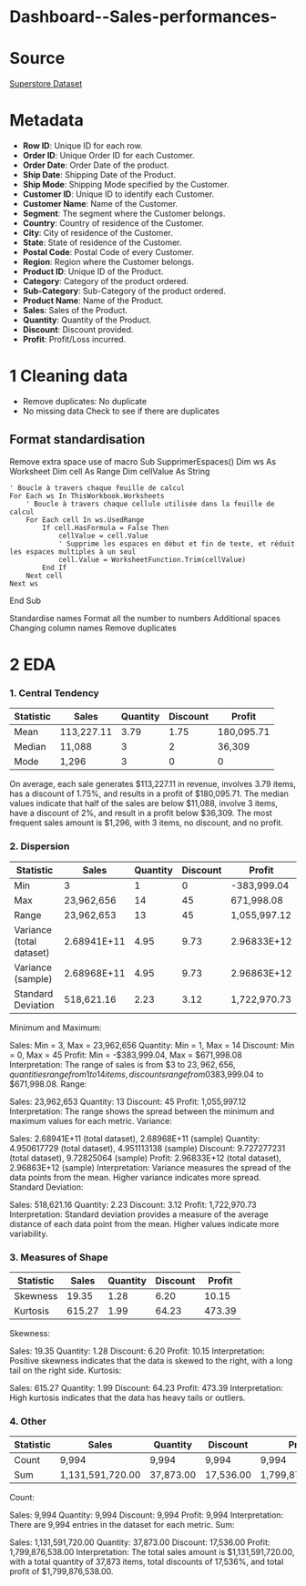 # Dashboard--Sales-performances-
# Source 
[Superstore Dataset](https://www.kaggle.com/datasets/vivek468/superstore-dataset-final/data)
# Metadata
- **Row ID**: Unique ID for each row.
- **Order ID**: Unique Order ID for each Customer.
- **Order Date**: Order Date of the product.
- **Ship Date**: Shipping Date of the Product.
- **Ship Mode**: Shipping Mode specified by the Customer.
- **Customer ID**: Unique ID to identify each Customer.
- **Customer Name**: Name of the Customer.
- **Segment**: The segment where the Customer belongs.
- **Country**: Country of residence of the Customer.
- **City**: City of residence of the Customer.
- **State**: State of residence of the Customer.
- **Postal Code**: Postal Code of every Customer.
- **Region**: Region where the Customer belongs.
- **Product ID**: Unique ID of the Product.
- **Category**: Category of the product ordered.
- **Sub-Category**: Sub-Category of the product ordered.
- **Product Name**: Name of the Product.
- **Sales**: Sales of the Product.
- **Quantity**: Quantity of the Product.
- **Discount**: Discount provided.
- **Profit**: Profit/Loss incurred.

# 1 Cleaning data
- Remove duplicates: No duplicate
- No missing data
Check to see if there are duplicates 
## Format standardisation
Remove extra space use of macro
Sub SupprimerEspaces()
    Dim ws As Worksheet
    Dim cell As Range
    Dim cellValue As String
    
    ' Boucle à travers chaque feuille de calcul
    For Each ws In ThisWorkbook.Worksheets
        ' Boucle à travers chaque cellule utilisée dans la feuille de calcul
        For Each cell In ws.UsedRange
            If cell.HasFormula = False Then
                cellValue = cell.Value
                ' Supprime les espaces en début et fin de texte, et réduit les espaces multiples à un seul
                cell.Value = WorksheetFunction.Trim(cellValue)
            End If
        Next cell
    Next ws
End Sub

Standardise names
Format all the number to numbers
Additional spaces
Changing column names
Remove duplicates
# 2 EDA
### 1. Central Tendency


| Statistic | Sales       | Quantity     | Discount     | Profit       |
|-----------|-------------|--------------|--------------|--------------|
| Mean      | 113,227.11  | 3.79         | 1.75         | 180,095.71   |
| Median    | 11,088      | 3            | 2            | 36,309       |
| Mode      | 1,296       | 3            | 0            | 0            |

On average, each sale generates $113,227.11 in revenue, involves 3.79 items, has a discount of 1.75%, and results in a profit of $180,095.71.
 The median values indicate that half of the sales are below $11,088, involve 3 items, have a discount of 2%, and result in a profit below $36,309.
 The most frequent sales amount is $1,296, with 3 items, no discount, and no profit.
### 2. Dispersion

| Statistic                  | Sales       | Quantity     | Discount     | Profit       |
|----------------------------|-------------|--------------|--------------|--------------|
| Min                        | 3           | 1            | 0            | -383,999.04  |
| Max                        | 23,962,656  | 14           | 45           | 671,998.08   |
| Range                      | 23,962,653  | 13           | 45           | 1,055,997.12 |
| Variance (total dataset)   | 2.68941E+11 | 4.95         | 9.73         | 2.96833E+12  |
| Variance (sample)          | 2.68968E+11 | 4.95         | 9.73         | 2.96863E+12  |
| Standard Deviation         | 518,621.16  | 2.23         | 3.12         | 1,722,970.73 |

Minimum and Maximum:

Sales: Min = 3, Max = 23,962,656
Quantity: Min = 1, Max = 14
Discount: Min = 0, Max = 45
Profit: Min = -$383,999.04, Max = $671,998.08
Interpretation: The range of sales is from $3 to $23,962,656, quantities range from 1 to 14 items, discounts range from 0% to 45%, and profits range from -$383,999.04 to $671,998.08.
Range:

Sales: 23,962,653
Quantity: 13
Discount: 45
Profit: 1,055,997.12
Interpretation: The range shows the spread between the minimum and maximum values for each metric.
Variance:

Sales: 2.68941E+11 (total dataset), 2.68968E+11 (sample)
Quantity: 4.950617729 (total dataset), 4.951113138 (sample)
Discount: 9.727277231 (total dataset), 9.72825064 (sample)
Profit: 2.96833E+12 (total dataset), 2.96863E+12 (sample)
Interpretation: Variance measures the spread of the data points from the mean. Higher variance indicates more spread.
Standard Deviation:

Sales: 518,621.16
Quantity: 2.23
Discount: 3.12
Profit: 1,722,970.73
Interpretation: Standard deviation provides a measure of the average distance of each data point from the mean. Higher values indicate more variability.

### 3. Measures of Shape

| Statistic | Sales       | Quantity     | Discount     | Profit       |
|-----------|-------------|--------------|--------------|--------------|
| Skewness  | 19.35       | 1.28         | 6.20         | 10.15        |
| Kurtosis  | 615.27      | 1.99         | 64.23        | 473.39       |

Skewness:

Sales: 19.35
Quantity: 1.28
Discount: 6.20
Profit: 10.15
Interpretation: Positive skewness indicates that the data is skewed to the right, with a long tail on the right side.
Kurtosis:

Sales: 615.27
Quantity: 1.99
Discount: 64.23
Profit: 473.39
Interpretation: High kurtosis indicates that the data has heavy tails or outliers.
### 4. Other


| Statistic | Sales       | Quantity     | Discount     | Profit       |
|-----------|-------------|--------------|--------------|--------------|
| Count     | 9,994       | 9,994        | 9,994        | 9,994        |
| Sum       | 1,131,591,720.00 | 37,873.00 | 17,536.00   | 1,799,876,538.00 |

Count:

Sales: 9,994
Quantity: 9,994
Discount: 9,994
Profit: 9,994
Interpretation: There are 9,994 entries in the dataset for each metric.
Sum:

Sales: 1,131,591,720.00
Quantity: 37,873.00
Discount: 17,536.00
Profit: 1,799,876,538.00
Interpretation: The total sales amount is $1,131,591,720.00, with a total quantity of 37,873 items, total discounts of 17,536%, and total profit of $1,799,876,538.00.
